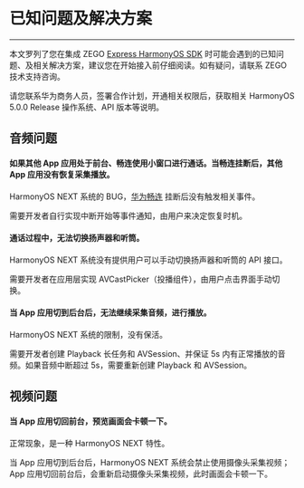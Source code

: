 # 已知问题及解决方案

- - -

本文罗列了您在集成 ZEGO [Express HarmonyOS SDK](https://doc-zh.zego.im/article/19406) 时可能会遇到的已知问题、及相关解决方案，建议您在开始接入前仔细阅读。如有疑问，请联系 ZEGO 技术支持咨询。

<Warning title="注意">


请您联系华为商务人员，签署合作计划，开通相关权限后，获取相关 HarmonyOS 5.0.0 Release 操作系统、API 版本等说明。

</Warning>



## 音频问题


<h4>如果其他 App 应用处于前台、畅连使用小窗口进行通话。当畅连挂断后，其他 App 应用没有恢复采集播放。</h4>

HarmonyOS NEXT 系统的 BUG，[华为畅连](https://consumer.huawei.com/cn/mobileservices/meetime/) 挂断后没有触发相关事件。

需要开发者自行实现中断开始等事件通知，由用户来决定恢复时机。

<h4>通话过程中，无法切换扬声器和听筒。</h4>

HarmonyOS NEXT 系统没有提供用户可以手动切换扬声器和听筒的 API 接口。

需要开发者在应用层实现 AVCastPicker（投播组件），由用户点击界面手动切换。

<h4>当 App 应用切到后台后，无法继续采集音频，进行播放。</h4>

HarmonyOS NEXT 系统的限制，没有保活。

需要开发者创建 Playback 长任务和 AVSession、并保证 5s 内有正常播放的音频。如果音频中断超过 5s，需要重新创建 Playback 和 AVSession。



## 视频问题

<h4>当 App 应用切回前台，预览画面会卡顿一下。</h4>

正常现象，是一种 HarmonyOS NEXT 特性。

当 App 应用切到后台后，HarmonyOS NEXT 系统会禁止使用摄像头采集视频；App 应用切回前台后，会重新启动摄像头采集视频，此时画面会卡顿一下。
